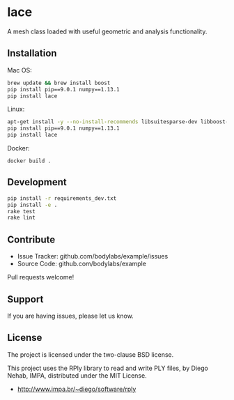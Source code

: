 lace
===========

A mesh class loaded with useful geometric and analysis functionality.


Installation
------------

Mac OS:
```sh
brew update && brew install boost
pip install pip==9.0.1 numpy==1.13.1
pip install lace
```

Linux:
```sh
apt-get install -y --no-install-recommends libsuitesparse-dev libboost-dev
pip install pip==9.0.1 numpy==1.13.1
pip install lace
```

Docker:
```
docker build .
```


Development
-----------

```sh
pip install -r requirements_dev.txt
pip install -e .
rake test
rake lint
```


Contribute
----------

- Issue Tracker: github.com/bodylabs/example/issues
- Source Code: github.com/bodylabs/example

Pull requests welcome!


Support
-------

If you are having issues, please let us know.


License
-------

The project is licensed under the two-clause BSD license.

This project uses the RPly library to read and write PLY files, by Diego Nehab,
IMPA, distributed under the MIT License.
 * http://www.impa.br/~diego/software/rply
